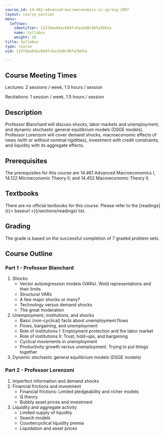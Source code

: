 ```yaml
---
course_id: 14-462-advanced-macroeconomics-ii-spring-2007
layout: course_section
menu:
  leftnav:
    identifier: 112fdee64ac684fc6acbd8c96fa3bb5a
    name: Syllabus
    weight: 10
title: Syllabus
type: course
uid: 112fdee64ac684fc6acbd8c96fa3bb5a

---
```


Course Meeting Times
--------------------

Lectures: 2 sessions / week, 1.5 hours / session

Recitations: 1 session / week, 1.5 hours / session

Description
-----------

Professor Blanchard will discuss shocks, labor markets and unemployment, and dynamic stochastic general equilibrium models (DSGE models). Professor Lorenzoni will cover demand shocks, macroeconomic effects of news (with or without nominal rigidities), investment with credit constraints, and liquidity with its aggregate effects.

Prerequisites
-------------

The prerequisites for this course are 14.461 Advanced Macroeconomics I, 14.122 Microeconomic Theory II, and 14.452 Macroeconomic Theory II.

Textbooks
---------

There are no official textbooks for this course. Please refer to the [readings]({{< baseurl >}}/sections/readings) list.

Grading
-------

The grade is based on the successful completion of 7 graded problem sets.

Course Outline
--------------

### Part 1 - Professor Blanchard

1.  Shocks
    *   Vector autoregression models (VARs). Wold representations and their limits
    *   Structural VARs
    *   A few major shocks or many?
    *   Technology versus demand shocks
    *   The great moderation
2.  Unemployment, institutions, and shocks
    *   Basic (non-cyclical) facts about unemployment flows
    *   Flows, bargaining, and unemployment
    *   Role of institutions I: Employment protection and the labor market
    *   Role of institutions II: Trust, hold-ups, and bargaining
    *   Cyclical movements in unemployment
    *   Productivity growth versus unemployment. Trying to put things together
3.  Dynamic stochastic general equilibrium models (DSGE models)

### Part 2 - Professor Lorenzoni

1.  Imperfect information and demand shocks
2.  Financial frictions and investment
    *   Financial frictions: Limited pledgeability and richer models
    *   Q theory
    *   Bubbly asset prices and investment
3.  Liquidity and aggregate activity
    *   Limited supply of liquidity
    *   Search models
    *   Countercyclical liquidity premia
    *   Liquidation and asset prices